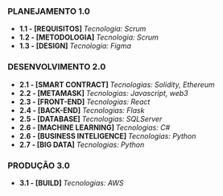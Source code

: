 ### PLANEJAMENTO 1.0
<ul>
  
  <li>
    <b>1.1 - [REQUISITOS] </b>
    <i> Tecnologia: Scrum </i>
  </li>
  
  <li>
    <b>1.2 - [METODOLOGIA]  </b>
    <i> Tecnologia: Scrum </i>
  </li> 
  
  <li>
    <b>1.3 - [DESIGN]   </b>
    <i> Tecnologia: Figma </i>
  </li>
  
</ul>



### DESENVOLVIMENTO 2.0
<ul>
  <li>
    <b>2.1 - [SMART CONTRACT]  </b>
    <i> Tecnologias: Solidity, Ethereum </i>
  </li>
  <li>
    <b>2.2 - [METAMASK]   </b>
    <i> Tecnologias: Javascript, web3 </i>
  </li> 
  
  <li>
    <b>2.3 - [FRONT-END]   </b>
    <i> Tecnologias: React </i>
  </li>
  
  <li>
    <b>2.4 - [BACK-END]    </b>
    <i> Tecnologias: Flask </i>
  </li>
  
  <li>
    <b>2.5 - [DATABASE]    </b>
    <i> Tecnologias: SQLServer </i>
  </li>
  
  <li>
    <b>2.6 - [MACHINE LEARNING]    </b>
    <i> Tecnologias: C# </i>
  </li>
  
  <li>
    <b>2.6 - [BUSINESS INTELIGENCE]    </b>
    <i> Tecnologias: Python </i>
  </li>
    
  <li>
    <b>2.7 - [BIG DATA]   </b>
    <i> Tecnologias: Python </i>
  </li>
  
</ul>

### PRODUÇÃO 3.0
<ul>
  
  <li>
    <b>3.1 - [BUILD]  </b>
    <i> Tecnologias: AWS </i>
  </li>
  
</ul>






